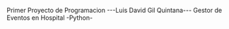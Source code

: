 Primer Proyecto de Programacion ---Luis David Gil Quintana---
Gestor de Eventos en Hospital -Python-

